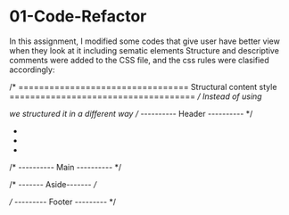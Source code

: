 # 01-Code-Refactor
In this assignment, I modified some codes that give user have better view when they look at it including sematic elements
Structure and descriptive comments were added to the CSS file, and the css rules were clasified accordingly:

/* ================================= 
 Structural content style
==================================== */
Instead of using <div> we structured it in a different way
/* ---------- Header ---------- */
         <nav>
            <ul>
                <li>
                <li>
                <li>
            </ul>
            </nav>


/* ---------- Main ---------- */
    <section>
    <section>
    <section>

/* ------- Aside------- */
    <div>
    <div>
    <div>
/* --------- Footer --------- */
    <div>

